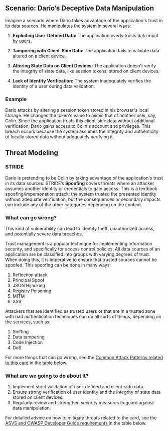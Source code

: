## Scenario: Darío’s Deceptive Data Manipulation

Imagine a scenario where Darío takes advantage of the application's trust in its data sources. He manipulates the system in several ways:

1. **Exploiting User-Defined Data:** The application overly trusts data input by users.

2. **Tampering with Client-Side Data:** The application fails to validate data altered on a client device.

3. **Altering State Data on Client Devices:** The application doesn't verify the integrity of state data, like session tokens, stored on client devices.

4. **Lack of Identity Verification:** The system inadequately verifies the identity of a user during data validation.

### Example

Darío attacks by altering a session token stored in his browser's local storage. He changes the token's value to mimic that of another user, say, Colin. Since the application trusts this client-side data without additional verification, Darío gains access to Colin's account and privileges. This breach occurs because the system assumes the integrity and authenticity of locally stored data without adequately verifying it.

## Threat Modeling

### STRIDE

Darío is pretending to be Colin by taking advantage of the application's trust in its data sources. 
STRIDE’s **Spoofing** covers threats where an attacker assumes another identity or credentials to gain access. This is a textbook spoofing/impersonation attack: the system trusted the presented identity without adequate verification, but the consequences or secondary impacts can include any of the other categories depending on the context.

### What can go wrong?

This kind of vulnerability can lead to identity theft, unauthorized access, and potentially severe data breaches.

Trust management is a popular technique for implementing information security, and specifically for access control policies. All data sources of an application are be classified into groups with varying degrees of trust. When doing this, it is imperative to ensure that trusted sources cannot be spoofed. This spoofing can be done in many ways:

1. Reflection attack
2. Principal Spoof
3. JSON Hijacking
4. Registry Poisoning
5. MITM
6. XSS

Attackers that are identified as trusted users or that are in a trusted zone with bad authentication techniques can do all sorts of things, depending on the services, such as:

1. Sniffing
2. Data tampering
3. Code Injection
4. DoS

For more things that can go wrong, see the [Common Attack Patterns related to this card](#mapping 'Common Attack Patterns related to this card [internal]') in the table below.

### What are we going to do about it?

1. Implement strict validation of user-defined and client-side data.
2. Ensure strong verification of user identity and the integrity of state data stored on client devices.
3. Regularly review and strengthen security measures to guard against data manipulation.

For detailed advice on how to mitigate threats related to the card, see the [ASVS and OWASP Developer Guide requirements ](#mapping 'ASVS and OWASP Developer Guide requirements [internal]') in the table below.
